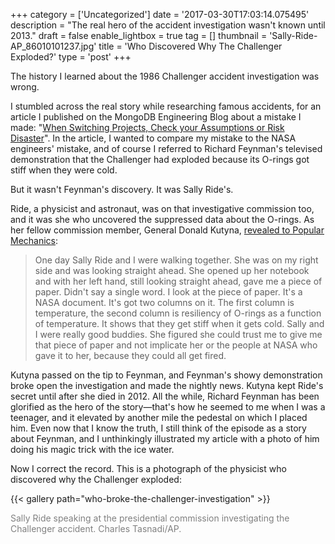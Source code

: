 +++
category = ['Uncategorized']
date = '2017-03-30T17:03:14.075495'
description = "The real hero of the accident investigation wasn't known until 2013."
draft = false
enable_lightbox = true
tag = []
thumbnail = 'Sally-Ride-AP_86010101237.jpg'
title = 'Who Discovered Why The Challenger Exploded?'
type = 'post'
+++

The history I learned about the 1986 Challenger accident investigation was wrong.

I stumbled across the real story while researching famous accidents, for an article I published on the MongoDB Engineering Blog about a mistake I made: "[When Switching Projects, Check your Assumptions or Risk Disaster](https://engineering.mongodb.com/post/when-switching-projects-check-your-assumptions-or-risk-disaster/)". In the article, I wanted to compare my mistake to the NASA engineers' mistake, and of course I referred to Richard Feynman's televised demonstration that the Challenger had exploded because its O-rings got stiff when they were cold.

But it wasn't Feynman's discovery. It was Sally Ride's.

Ride, a physicist and astronaut, was on that investigative commission too, and it was she who uncovered the suppressed data about the O-rings. As her fellow commission member, General Donald Kutyna, [revealed to Popular Mechanics](http://www.popularmechanics.com/space/a18616/an-oral-history-of-the-space-shuttle-challenger-disaster/):

> One day Sally Ride and I were walking together. She was on my right side and was looking straight ahead. She opened up her notebook and with her left hand, still looking straight ahead, gave me a piece of paper. Didn't say a single word. I look at the piece of paper. It's a NASA document. It's got two columns on it. The first column is temperature, the second column is resiliency of O-rings as a function of temperature. It shows that they get stiff when it gets cold. Sally and I were really good buddies. She figured she could trust me to give me that piece of paper and not implicate her or the people at NASA who gave it to her, because they could all get fired.

Kutyna passed on the tip to Feynman, and Feynman's showy demonstration broke open the investigation and made the nightly news. Kutyna kept Ride's secret until after she died in 2012. All the while, Richard Feynman has been glorified as the hero of the story&mdash;that's how he seemed to me when I was a teenager, and it elevated by another mile the pedestal on which I placed him. Even now that I know the truth, I still think of the episode as a story about Feynman, and I unthinkingly illustrated my article with a photo of him doing his magic trick with the ice water.

Now I correct the record. This is a photograph of the physicist who discovered why the Challenger exploded:

{{< gallery path="who-broke-the-challenger-investigation" >}}

<span style="color: gray">Sally Ride speaking at the presidential commission investigating the Challenger accident. Charles Tasnadi/AP.</span>
